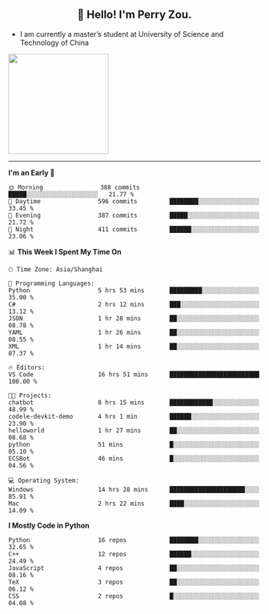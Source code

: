<h2 align="center">👋 Hello! I'm Perry Zou.</h2>

- I am currently a master’s student at University of Science and Technology of China

<img height=200 align="center" src="https://github-readme-stats.vercel.app/api?username=zonepg" />

-------

<!--START_SECTION:waka-->
**I'm an Early 🐤** 

```text
🌞 Morning                388 commits         █████░░░░░░░░░░░░░░░░░░░░   21.77 % 
🌆 Daytime                596 commits         ████████░░░░░░░░░░░░░░░░░   33.45 % 
🌃 Evening                387 commits         █████░░░░░░░░░░░░░░░░░░░░   21.72 % 
🌙 Night                  411 commits         ██████░░░░░░░░░░░░░░░░░░░   23.06 % 
```


📊 **This Week I Spent My Time On** 

```text
🕑︎ Time Zone: Asia/Shanghai

💬 Programming Languages: 
Python                   5 hrs 53 mins       █████████░░░░░░░░░░░░░░░░   35.00 % 
C#                       2 hrs 12 mins       ███░░░░░░░░░░░░░░░░░░░░░░   13.12 % 
JSON                     1 hr 28 mins        ██░░░░░░░░░░░░░░░░░░░░░░░   08.78 % 
YAML                     1 hr 26 mins        ██░░░░░░░░░░░░░░░░░░░░░░░   08.55 % 
XML                      1 hr 14 mins        ██░░░░░░░░░░░░░░░░░░░░░░░   07.37 % 

🔥 Editors: 
VS Code                  16 hrs 51 mins      █████████████████████████   100.00 % 

🐱‍💻 Projects: 
chatbot                  8 hrs 15 mins       ████████████░░░░░░░░░░░░░   48.99 % 
codele-devkit-demo       4 hrs 1 min         ██████░░░░░░░░░░░░░░░░░░░   23.90 % 
helloworld               1 hr 27 mins        ██░░░░░░░░░░░░░░░░░░░░░░░   08.68 % 
python                   51 mins             █░░░░░░░░░░░░░░░░░░░░░░░░   05.10 % 
ECSBot                   46 mins             █░░░░░░░░░░░░░░░░░░░░░░░░   04.56 % 

💻 Operating System: 
Windows                  14 hrs 28 mins      █████████████████████░░░░   85.91 % 
Mac                      2 hrs 22 mins       ████░░░░░░░░░░░░░░░░░░░░░   14.09 % 
```

**I Mostly Code in Python** 

```text
Python                   16 repos            ████████░░░░░░░░░░░░░░░░░   32.65 % 
C++                      12 repos            ██████░░░░░░░░░░░░░░░░░░░   24.49 % 
JavaScript               4 repos             ██░░░░░░░░░░░░░░░░░░░░░░░   08.16 % 
TeX                      3 repos             ██░░░░░░░░░░░░░░░░░░░░░░░   06.12 % 
CSS                      2 repos             █░░░░░░░░░░░░░░░░░░░░░░░░   04.08 % 
```




<!--END_SECTION:waka-->
